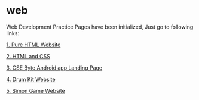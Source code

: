 # web
Web Development Practice
Pages have been initialized, Just go to following links:


<a href="https://pradyum619.github.io/web/html/">1. Pure HTML Website</a>

<a href="https://pradyum619.github.io/web/htmlCss/">2. HTML and CSS</a>

<a href="https://pradyum619.github.io/web/cseByteLandingPage/">3. CSE Byte Android app Landing Page</a>

<a href="https://pradyum619.github.io/web/drumKit/">4. Drum Kit Website</a>

<a href="https://pradyum619.github.io/web/simonGame/">5. Simon Game Website</a>

